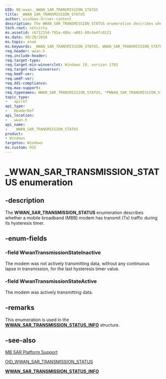 ```yaml
---
UID: NE:wwan._WWAN_SAR_TRANSMISSION_STATUS
title: _WWAN_SAR_TRANSMISSION_STATUS
author: windows-driver-content
description: The WWAN_SAR_TRANSMISSION_STATUS enumeration describes whether a mobile broadband (MBB) modem has transmit (Tx) traffic during its hysteresis timer.
tech.root: netvista
ms.assetid: c671215d-f05a-48bc-a001-80c4a4fc0121
ms.date: 08/20/2018
ms.topic: enum
ms.keywords: _WWAN_SAR_TRANSMISSION_STATUS, WWAN_SAR_TRANSMISSION_STATUS, *PWWAN_SAR_TRANSMISSION_STATUS, 
req.header: wwan.h
req.include-header:
req.target-type:
req.target-min-winverclnt: Windows 10, version 1703
req.target-min-winversvr:
req.kmdf-ver:
req.umdf-ver:
req.ddi-compliance:
req.max-support:
req.typenames: WWAN_SAR_TRANSMISSION_STATUS, *PWWAN_SAR_TRANSMISSION_STATUS
topic_type: 
-	apiref
api_type: 
-	HeaderDef
api_location: 
-	wwan.h
api_name: 
-	_WWAN_SAR_TRANSMISSION_STATUS
product:
- Windows
targetos: Windows
ms.custom: RS5
---
```


# _WWAN_SAR_TRANSMISSION_STATUS enumeration

## -description

The **WWAN_SAR_TRANSMISSION_STATUS** enumeration describes whether a mobile broadband (MBB) modem has transmit (Tx) traffic during its hysteresis timer.

## -enum-fields

### -field WwanTransmissionStateInactive 

The modem was not actively transmitting data, without any continuous lapse in transmission, for the last hysteresis timer value.

### -field WwanTransmissionStateActive 

The modem was actively transmitting data.

## -remarks

This enumeration is used in the [**WWAN_SAR_TRANSMISSION_STATUS_INFO**](ns-wwan-_wwan_sar_transmission_status_info.md) structure.

## -see-also

[MB SAR Platform Support](https://docs.microsoft.com/windows-hardware/drivers/network/mb-sar-platform-support)

[OID_WWAN_SAR_TRANSMISSION_STATUS](https://docs.microsoft.com/windows-hardware/drivers/network/oid-wwan-sar-transmission-status)

[**WWAN_SAR_TRANSMISSION_STATUS_INFO**](ns-wwan-_wwan_sar_transmission_status_info.md)
